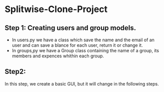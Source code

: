 # Splitwise-Clone-Project
## Step 1: Creating users and group models.
- In users.py we have a class which save the name and the email of an user and can save a blance for each user, return it or change it.
- In groups,py we have a Group class containing the name of a group, its members and expences whithin each group.

## Step2:
In this step, we create a basic GUI, but it will change in the following steps.
